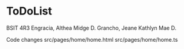 # ToDoList

BSIT 4R3
Engracia, Althea Midge D.
Grancho, Jeane Kathlyn Mae D.

Code changes 
  src/pages/home/home.html
  src/pages/home/home.ts
